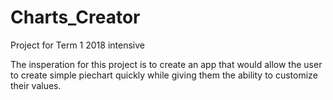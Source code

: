 # Charts_Creator
Project for Term 1 2018 intensive

The insperation for this project is to create an app that would allow the user 
to create simple piechart quickly while giving them the ability to customize their values.
